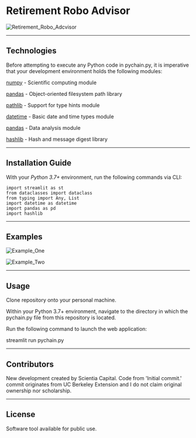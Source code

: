 # Retirement Robo Advisor

![Retirement_Robo_Adcvisor]()

---

## Technologies

Before attempting to execute any Python code in pychain.py, it is imperative that your development environment holds the following modules:

[numpy](https://numpy.org/) - Scientific computing module

[pandas](https://pandas.pydata.org/pandas-docs/stable/) - Object-oriented filesystem path library

[pathlib](https://docs.python.org/3/library/pathlib.html) - Support for type hints module

[datetime](https://docs.python.org/3/library/datetime.html) - Basic date and time types module

[pandas](https://pandas.pydata.org/pandas-docs/stable/) - Data analysis module

[hashlib](https://docs.python.org/3/library/hashlib.html) - Hash and message digest library

---

## Installation Guide

With your _Python 3.7+_ environment, run the following commands via CLI:

```
import streamlit as st
from dataclasses import dataclass
from typing import Any, List
import datetime as datetime
import pandas as pd
import hashlib

```

---

## Examples

![Example_One]()

![Example_Two]()

---

## Usage

Clone repository onto your personal machine.

Within your Python 3.7+ environment, navigate to the directory in which the pychain.py file from this repository is located.

Run the following command to launch the web application:

streamlit run pychain.py

---

## Contributors

New development created by Scientia Capital. Code from 'Initial commit.' commit originates from UC Berkeley Extension and I do not claim original ownership nor scholarship.

---

## License

Software tool available for public use. 
